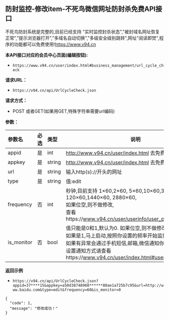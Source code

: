 ## 防封监控-修改item-不死鸟微信网址防封杀免费API接口
不死鸟防封系统是完整的,目前已经支持 "实时监控封杀状态","被封域名网址恢复正常","提示浏览器打开","多域名自动切换","多级安全级别跳转",网址"阅读即焚",程序的功能都可以免费使用!https://www.v94.cn

**本API接口对应的会员中心页面(编辑按钮):**
 - `https://www.v94.cn/user/index.html#business_management/url_cycle_check `
 
**请求URL：** 
- ` https://v94.cn/api/UrlCycleCheck.json  `
  
**请求方式：**
- POST 或者GET(如果用GET,特殊字符串需要url编码)

**参数：** 

|参数名|必选|类型|说明|
|:----    |:---|:----- |-----   |
|appid |  是  |    int   |    http://www.v94.cn/user/index.html 去免费获取appid   |
|appkey |  是  |    string   |    http://www.v94.cn/user/index.html 去免费获取appkey   |
|url |  是  |    string   |    输入http(s)://开头的网址   |
|type |  是  |    string   |   值:edit   |
|frequency |  否  |    int   |    秒钟,目前支持  1×60,2×60, 5×60,10×60,30×60, 120×60,1440×60, 2880×60,<br>如果位空,则不做修改,<br>查看https://www.v94.cn/user/userinfo/user_packages.html|
|is_monitor |  否  |    bool   |    值只能是0和1,默认为0. 如果位空,则不做修改 ; <br>如果是1,马上启动,按照你设置的频率开始监控,<br>如果有异常会通过手机短信,邮箱,微信通知你 .<br>设置通知方式请查看https://www.v94.cn/user/index.html#userinfo/alert_setting   |
**返回示例**
- `https://v94.cn/api/UrlCycleCheck.json?appid=37****15&appkey=a50d38748960******80ae1a725b7c95&url=http://www.baidu.com&type=edit&frequency=60&is_monitor=0`

``` 
{
  "code": 1,
  "message": "修改成功！"
}

```
